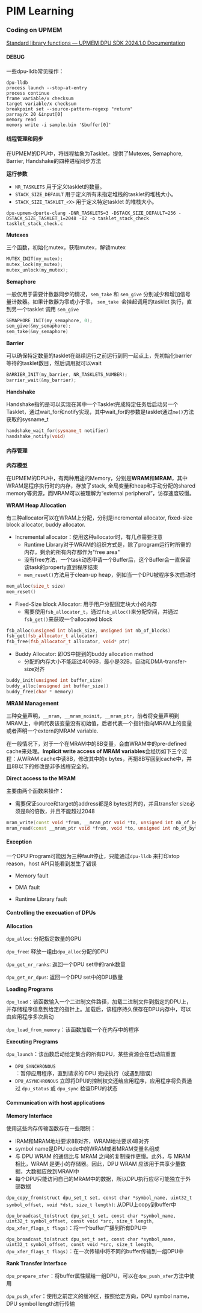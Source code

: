 # PIM Learning

### Coding on UPMEM

[Standard library functions — UPMEM DPU SDK 2024.1.0 Documentation](https://sdk.upmem.com/2024.1.0/04_Stdlib.html)

#### DEBUG

一些dpu-lldb常见操作：

```shell
dpu-lldb
process launch --stop-at-entry
process continue
frame variable/x checksum
target variable/x checksum
breakpoint set --source-pattern-regexp "return"
parray/x 20 &input[0]
memory read
memory write -i sample.bin '&buffer[0]'
```

#### 线程管理和同步

在UPMEM的DPU中，将线程抽象为Tasklet，提供了Mutexes, Semaphore, Barrier, Handshake的四种进程同步方法

**运行参数**

- `NR_TASKLETS` 用于定义tasklet的数量。
- `STACK_SIZE_DEFAULT` 用于定义所有未指定堆栈的tasklet的堆栈大小。
- `STACK_SIZE_TASKLET_<X>` 用于定义特定tasklet 的堆栈大小。

```shell
dpu-upmem-dpurte-clang -DNR_TASKLETS=3 -DSTACK_SIZE_DEFAULT=256 -DSTACK_SIZE_TASKLET_1=2048 -O2 -o tasklet_stack_check tasklet_stack_check.c
```

**Mutexes**

三个函数，初始化mutex，获取mutex，解锁mutex

```cpp
MUTEX_INIT(my_mutex);
mutex_lock(my_mutex);
mutex_unlock(my_mutex);
```

**Semaphore**

一般仅用于需要计数器同步的情况，`sem_take` 和 `sem_give` 分别减少和增加信号量计数器。如果计数器为零或小于零， `sem_take `会挂起调用的tasklet 执行，直到另一个tasklet 调用 `sem_give`

```cpp
SEMAPHORE_INIT(my_semaphore, 0);
sem_give(&my_semaphore);
sem_take(&my_semaphore)
```

**Barrier**

可以确保特定数量的tasklet在继续运行之前运行到同一起点上，先初始化barrier等待的tasklet数目，然后调用就可以wait

```cpp
BARRIER_INIT(my_barrier, NR_TASKLETS_NUMBER);
barrier_wait(&my_barrier);
```

**Handshake**

Handshake指的是可以实现在其中一个Tasklet完成特定任务后启动另一个Tasklet，通过wait_for和notify实现，其中wait_for的参数是tasklet通过`me()`方法获取的sysname_t

```cpp
handshake_wait_for(sysname_t notifier) 
handshake_notify(void)
```

#### **内存管理**

**内存模型**

在UPMEM的DPU中，有两种用途的Memory，分别是**WRAM**和**MRAM**，其中WRAM是程序执行时的内存，存放了stack, 全局变量和heap和手动分配的shared memory等资源，而MRAM可以被理解为“external peripheral”，访存速度较慢。

**WRAM Heap Allocation**

有三种allocator可以在WRAM上分配，分别是incremental allocator, fixed-size block allocator, buddy allocator.

+ Incremental allocator：使用这种allocator时，有几点需要注意
  + Runtime Library对于WRAM的组织方式是，除了program运行时所需的内存，剩余的所有内存都作为"free area"
  + 没有free方法，一个task动态申请一个Buffer后，这个Buffer会一直保留该task的property直到程序结束
  + `mem_reset()`方法用于clean-up heap，例如当一个DPU被程序多次启动时

```cpp
mem_alloc(size_t size)
mem_reset()
```

+ Fixed-Size block Allocator: 用于用户分配固定块大小的内存
  + 需要使用`fsb_allocator_t`，通过`fsb_alloc()`来分配空间，并通过`fsb_get()`来获取一个allocated block

```cpp
fsb_alloc(unsigned int block_size, unsigned int nb_of_blocks)
fsb_get(fsb_allocator_t allocator)
fsb_free(fsb_allocator_t allocator, void* ptr)    
```

+ Buddy Allocator: 即OS中提到的buddy allocation method
  + 分配的内存大小不能超过4096B，最小是32B，自动和DMA-transfer-size对齐

```cpp
buddy_init(unsigned int buffer_size)
buddy_alloc(unsigned int buffer_size))
buddy_free(char * memory)
```

**MRAM Management**

三种变量声明，`__mram, __mram_noinit, __mram_ptr`，前者将变量声明到MRAM上，中间代表该变量没有初始值，后者代表一个指针指向MRAM上的变量或者声明一个extern的MRAM variable.

在一般情况下，对于一个在MRAM中的8B变量，会由WRAM中的pre-defined cache来处理。**Implicit write access of MRAM variables**会经历如下三个过程：从WRAM cache中读8B，修改其中的x bytes，再把8B写回到cache中，并且8B以下的修改是非多线程安全的。

**Direct access to the MRAM**

主要由两个函数来操作：

+ 需要保证source和target的address都是8 bytes对齐的，并且transfer size必须是8的倍数，并且不能超过2048

```cpp
mram_write(const void *from, __mram_ptr void *to, unsigned int nb_of_bytes)
mram_read(const __mram_ptr void *from, void *to, unsigned int nb_of_bytes)
```

#### Exception

一个DPU Program可能因为三种fault停止，只能通过`dpu-lldb` 来打印stop reason，host API只能看到发生了错误

+ Memory fault

+ DMA fault

+ Runtime Library fault

#### Controlling the execuation of DPUs

**Allocation**

`dpu_alloc`: 分配指定数量的GPU

`dpu_free`: 释放一组由`dpu_alloc`分配的DPU

`dpu_get_nr_ranks`: 返回一个DPU set中的rank数量

`dpu_get_nr_dpus`: 返回一个DPU set中的DPU数量

**Loading Programs**

`dpu_load`：该函数输入一个二进制文件路径，加载二进制文件到指定的DPU上，并存储程序信息到给定的指针上。加载后，该程序持久保存在DPU内存中，可以由应用程序多次启动

`dpu_load_from_memory`：该函数加载一个在内存中的程序

**Executing Programs**

`dpu_launch`：该函数启动给定集合的所有DPU，某些资源会在启动前重置

+ `DPU_SYNCHRONOUS`：暂停应用程序，直到请求的 DPU 完成执行（或遇到错误）
+ `DPU_ASYNCHRONOUS` 立即将DPU的控制权交还给应用程序，应用程序将负责通过 `dpu_status` 或 `dpu_sync` 检查DPU的状态

#### Communication with host applications

**Memory Interface**

使用这些内存传输函数存在一些限制：

+ IRAM和MRAM地址要求8B对齐，WRAM地址要求4B对齐
+ symbol name是DPU code中的WRAM或者MRAM变量名组成
+ 与 DPU WRAM 的通信比与 MRAM 之间的复制操作更慢。此外，与 MRAM 相比，WRAM 是更小的存储器。因此，DPU WRAM 应该用于共享少量数据，大数据应放到MRAM中
+ 每个DPU只能访问自己的MRAM中的数据，所以DPU执行应尽可能独立于外部数据

`dpu_copy_from(struct dpu_set_t set, const char *symbol_name, uint32_t symbol_offset, void *dst, size_t length)`: 从DPU上copy到buffer中

`dpu_broadcast_to(struct dpu_set_t set, const char *symbol_name, uint32_t symbol_offset, const void *src, size_t length, dpu_xfer_flags_t flags)`：将一个buffer广播到所有DPU中

`dpu_broadcast_to(struct dpu_set_t set, const char *symbol_name, uint32_t symbol_offset, const void *src, size_t length, dpu_xfer_flags_t flags)`：在一次传输中将不同的buffer传输到一组DPU中

**Rank Transfer Interface**

`dpu_prepare_xfer`：将buffer属性赋给一组DPU，可以在`dpu_push_xfer`方法中使用

`dpu_push_xfer`：使用之前定义的缓冲区，按照给定方向，DPU symbol name，DPU symbol length进行传输

